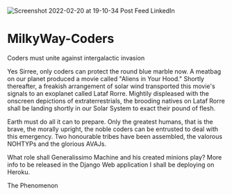 ![Screenshot 2022-02-20 at 19-10-34 Post Feed LinkedIn](https://user-images.githubusercontent.com/96743401/154853236-9e110d86-39b6-4158-a5ef-7099b933e42c.png)

# MilkyWay-Coders
Coders must unite against intergalactic invasion

Yes Sirree, only coders can protect the round blue marble now.
A meatbag on our planet produced a movie called "Aliens in Your Hood." 
Shortly thereafter, a freakish arrangement of solar wind transported this movie's signals to an exoplanet called Lataf Rorre.
Mightily displeased with the onscreen depictions of extraterrestrials, the brooding natives on Lataf Rorre shall be landing shortly in our Solar System to exact their pound of flesh.

Earth must do all it can to prepare. Only the greatest humans, that is the brave, the morally upright, the noble coders can be entrusted to deal with this emergency. 
Two honourable tribes have been assembled, the valorous NOHTYPs and the glorious AVAJs.

What role shall Generalissimo Machine and his created minions play? More info to be released in the Django Web application I shall be deploying on Heroku.

The Phenomenon 
